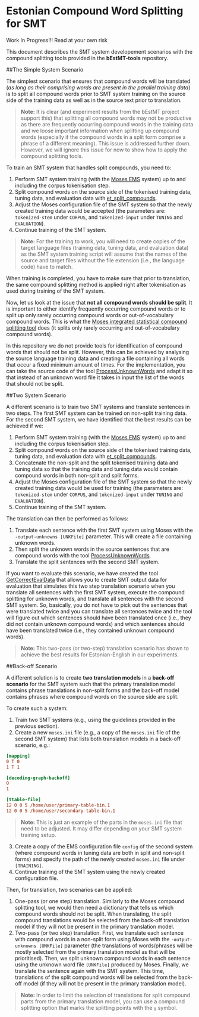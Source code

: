 # Estonian Compound Word Splitting for SMT

Work In Progress!!! Read at your own risk

This document describes the SMT system developement scenarios with the compound splitting tools provided in the **bEstMT-tools** repository.

##The Simple System Scenario

The simplest scenario that ensures that compound words will be translated (*as long as their comprising words are present in the parallel training data*) is to split all compound words prior to SMT system training on the source side of the training data as well as in the source text prior to translation.

> **Note:**
> It is clear (and experiment results from the bEstMT project support this) that splitting all compound words may not be productive as there are frequently occurring compound words in the training data and we loose important information when splitting up compound words (especially if the compound words in a split form comprise a phrase of a different meaning). This issue is addressed further down. However, we will ignore this issue for now to show how to apply the compound splitting tools.

To train an SMT system that handles split compounds, you need to:

 1. Perform SMT system training (with the [Moses EMS](http://www.statmt.org/moses/?n=FactoredTraining.EMS) system) up to and including the corpus tokenisation step.
 2. Split compound words on the source side of the tokenised training data, tuning data, and evaluation data with [et_split_compounds](CompoundSplitter).
 3. Adjust the Moses configuration file of the SMT system so that the newly created training data would be accepted (the parameters are: `tokenized-stem` under `CORPUS`, and `tokenized-input` under `TUNING` and `EVALUATION`).
 4. Continue training of the SMT system.

> **Note:**
> For the training to work, you will need to create copies of the target language files (training data, tuning data, and evaluation data) as the SMT system training script will assume that the names of the source and target files without the file extension (i.e., the language code) have to match. 

When training is completed, you have to make sure that prior to translation, the same compound splitting method is applied right after tokenisation as used during training of the SMT system.

Now, let us look at the issue that **not all compound words should be split**. It is important to either identify frequently occurring compound words or to split up only rarely occurring compound words or out-of-vocabulary compound words. This is what the [Moses integrated statistical compound splitting tool](https://github.com/moses-smt/mosesdecoder/blob/master/scripts/generic/compound-splitter.perl) does (it splits only rarely occurring and out-of-vocabulary compound words).

In this repository we do not provide tools for identification of compound words that should not be split. However, this can be achieved by analysing the source language training data and creating a file containing all words that occur a fixed minimum amount of times. For the implementation, you can take the source code of the tool [ProcessUnknownWords](CompoundWordProcessingTools) and adapt it so that instead of an unknown word file it takes in input the list of the words that should not be split.

##Two System Scenario

A different scenario is to train two SMT systems and translate sentences in two steps. The first SMT system can be trained on non-split training data. For the second SMT system, we have identified that the best results can be achieved if we:

 1. Perform SMT system training (with the [Moses EMS](http://www.statmt.org/moses/?n=FactoredTraining.EMS) system) up to and including the corpus tokenisation step.
 2. Split compound words on the source side of the tokenised training data, tuning data, and evaluation data with [et_split_compounds](CompoundSplitter).
 3. Concatenate the non-split and the split tokenised training data and tuning data so that the training data and tuning data would contain compound words in both non-split and split forms.
 4. Adjust the Moses configuration file of the SMT system so that the newly created training data would be used for training (the parameters are: `tokenized-stem` under `CORPUS`, and `tokenized-input` under `TUNING` and `EVALUATION`).
 5. Continue training of the SMT system.

The translation can then be performed as follows:

 1. Translate each sentence with the first SMT system using Moses with the `-output-unknowns [UNKFile]` parameter. This will create a file containing unknown words.
 2. Then split the unknown words in the source sentences that are compound words with the tool [ProcessUnknownWords](CompoundWordProcessingTools).
 3. Translate the split sentences with the second SMT system.

If you want to evaluate this scenario, we have created the tool [GetCorrectEvalData](CompoundWordProcessingTools) that allows you to create SMT output data for evaluation that simulates this two step translation scenario when you translate all sentences with the first SMT system, execute the compound splitting for unknown words, and translate all sentences with the second SMT system. So, basically, you do not have to pick out the sentences that were translated twice and you can translate all sentences twice and the tool will figure out which sentences should have been translated once (i.e., they did not contain unknown compound words) and which sentences should have been translated twice (i.e., they contained unknown compound words).

> **Note:**
> This two-pass (or two-step) translation scenario has shown to achieve the best results for Estonian-English in our experiments. 

##Back-off Scenario

A different solution  is to create **two translation models** in a **back-off scenario** for the SMT system such that the primary translation model contains phrase translations in non-split forms and the back-off model contains phrases where compound words on the source side are split.

To create such a system:

 1. Train two SMT systems (e.g., using the guidelines provided in the previous section).
 2. Create a new `moses.ini` file (e.g., a copy of the `moses.ini` file of the second SMT system) that lists both translation models in a back-off scenario, e.g.:
 
 ```ini
 [mapping]
 0 T 0
 1 T 1
 
 [decoding-graph-backoff]
 0
 1
 
 [ttable-file]
 12 0 0 5 /home/user/primary-table-bin.1
 12 0 0 5 /home/user/secondary-table-bin.1
 ```
 > **Note:**
 > This is just an example of the parts in the `moses.ini` file that need to be adjusted. It may differ depending on your SMT system training setup.
 
 3. Create a copy of the EMS configuration file `config` of the second system (where compound words in tuning data are both in split and non-split forms) and specify the path of the newly created `moses.ini` file under `[TRAINING]`.
 4. Continue training of the SMT system using the newly created configuration file.

Then, for translation, two scenarios can be applied:

1. One-pass (or one step) translation. Similarly to the Moses compound splitting tool, we would then need a dictionary that tells us which compound words should not be split. When translating, the split compound translations would be selected from the back-off translation model if they will not be present in the primary translation model.
2. Two-pass (or two step) translation. First, we translate each sentence with compound words in a non-split form using Moses with the `-output-unknowns [UNKFile]` parameter (the translations of words/phrases will be mostly selected from the primary translation model as that will be prioritised). Then, we split unknown compound words in each sentence using the unknown word file `[UNKFile]` produced by Moses. Finally, we translate the sentence again with the SMT system. This time, translations of the split compound words will be selected from the back-off model (if they will not be present in the primary translation model).

> **Note:**
> In order to limit the selection of translations for split compound parts from the primary translation model, you can use a compound splitting option that marks the splitting points with the `γ` symbol. 

